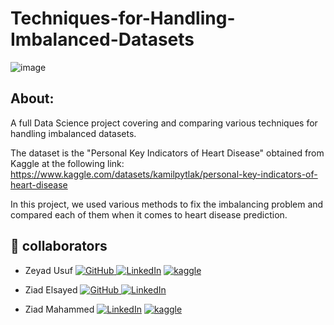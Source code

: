 # Techniques-for-Handling-Imbalanced-Datasets
![image](https://github.com/RaedHabib/Techniques-for-Handling-Imbalanced-Datasets/assets/127057461/837b6666-e564-43aa-ac65-5651edf5cebf)


## About: ##
A full Data Science project covering and comparing various techniques for handling imbalanced datasets.

The dataset is the "Personal Key Indicators of Heart Disease" obtained from Kaggle at the following link:
https://www.kaggle.com/datasets/kamilpytlak/personal-key-indicators-of-heart-disease

In this project, we used various methods to fix the imbalancing problem and compared each of them when it comes to heart disease prediction.


## :busts_in_silhouette: collaborators ##
- Zeyad Usuf    </b> <a href="https://github.com/zeyadusf/" target="_blank"><img src="https://img.shields.io/badge/-zeyadusf-403E3E?style=flat&logo=github&logoColor=white" alt="GitHub" /></a><a href="https://www.linkedin.com/in/zeyadusf/" target="_blank">
  <img src="https://img.shields.io/badge/-Zeyad Usuf-0077B5?style=flat&logo=linkedin&logoColor=white" alt="LinkedIn" /></a>
  <a href="https://www.kaggle.com/zeyadusf" target="_blank">
  <img src="https://img.shields.io/badge/-Zeyad Usuf-0077B5?style=flat&logo=kaggle&logoColor=white" alt="kaggle" /></a>

- Ziad Elsayed <a href="https://github.com/ziadelsayed239/" target="_blank"><img src="https://img.shields.io/badge/-Ziad Elsayed-403E3E?style=flat&logo=github&logoColor=white" alt="GitHub" /></a><a href="https://www.linkedin.com/in/ziad-elsayed-49b740231" target="_blank">
  <img src="https://img.shields.io/badge/-Ziad Elsayed-0077B5?style=flat&logo=linkedin&logoColor=white" alt="LinkedIn" /></a>


- Ziad Mahammed <a href="https://www.linkedin.com/in/ziad-muhammad-249986283">
  <img src="https://img.shields.io/badge/-Ziad Mahammed-0077B5?style=flat&logo=linkedin&logoColor=white" alt="LinkedIn" /></a>
  <a href="https://www.kaggle.com/ziadmuhammadbarro" target="_blank">
  <img src="https://img.shields.io/badge/-Zeyad Usuf-0077B5?style=flat&logo=kaggle&logoColor=white" alt="kaggle" /></a>
